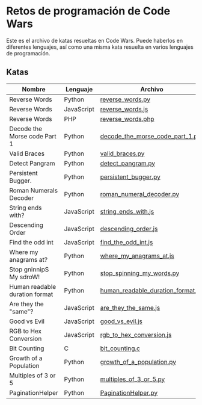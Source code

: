 # Retos de programación de Code Wars

Este es el archivo de katas resueltas en Code Wars. Puede haberlos en diferentes lenguajes, así como una misma kata resuelta en varios lenguajes de programación.

## Katas

| Nombre | Lenguaje | Archivo | Enlace |
|--------|----------|---------|--------|
| Reverse Words | Python | [reverse_words.py](reverse_words.py) | [Link](https://www.codewars.com/kata/5259b20d6021e9e14c0010d4/train/python) |
| Reverse Words | JavaScript | [reverse_words.js](reverse_words.js) | [Link](https://www.codewars.com/kata/5259b20d6021e9e14c0010d4/train/javascript) |
| Reverse Words | PHP | [reverse_words.php](reverse_words.php) | [Link](https://www.codewars.com/kata/5259b20d6021e9e14c0010d4/train/php) |
| Decode the Morse code Part 1 | Python | [decode_the_morse_code_part_1.py](decode_the_morse_code_part_1.py) | [Link](https://www.codewars.com/kata/54b724efac3d5402db00065e/train/python) |
| Valid Braces | Python | [valid_braces.py](valid_braces.py) | [Link](https://www.codewars.com/kata/5277c8a221e209d3f6000b56/train/python) |
| Detect Pangram | Python | [detect_pangram.py](detect_pangram.py) | [Link](https://www.codewars.com/kata/545cedaa9943f7fe7b000048/train/python) |
| Persistent Bugger. | Python | [persistent_bugger.py](persistent_bugger.py) | [Link](https://www.codewars.com/kata/55bf01e5a717a0d57e0000ec/train/python) |
| Roman Numerals Decoder | Python | [roman_numeral_decoder.py](roman_numeral_decoder.py) | [Link](https://www.codewars.com/kata/51b6249c4612257ac0000005/train/python) |
| String ends with? | JavaScript | [string_ends_with.js](string_ends_with.js) | [Link](https://www.codewars.com/kata/51f2d1cafc9c0f745c00037d/train/javascript) |
| Descending Order | JavaScript | [descending_order.js](descending_order.js) | [Link](https://www.codewars.com/kata/5467e4d82edf8bbf40000155/train/javascript) |
| Find the odd int | JavaScript | [find_the_odd_int.js](find_the_odd_int.js) | [Link](https://www.codewars.com/kata/54da5a58ea159efa38000836/train/javascript) |
| Where my anagrams at? | Python | [where_my_anagrams_at.js](where_my_anagrams_at.py) | [Link](https://www.codewars.com/kata/523a86aa4230ebb5420001e1/train/python) |
| Stop gninnipS My sdroW! | Python | [stop_spinning_my_words.py](stop_spinning_my_words.py) | [Link](https://www.codewars.com/kata/5264d2b162488dc400000001/train/python) |
| Human readable duration format | Python | [human_readable_duration_format.py](human_readable_duration_format.py) | [Link](https://www.codewars.com/kata/52742f58faf5485cae000b9a/train/python) |
| Are they the "same"? | JavaScript | [are_they_the_same.js](are_they_the_same.js) | [Link](https://www.codewars.com/kata/550498447451fbbd7600041c/train/javascript) |
| Good vs Evil | JavaScript | [good_vs_evil.js](good_vs_evil.js) | [Link](https://www.codewars.com/kata/52761ee4cffbc69732000738/train/javascript) |
| RGB to Hex Conversion | JavaScript | [rgb_to_hex_conversion.js](rgb_to_hex_conversion.js) | [Link](https://www.codewars.com/kata/513e08acc600c94f01000001/train/javascript) |
| Bit Counting | C | [bit_counting.c](bit_counting.c) | [Link](https://www.codewars.com/kata/526571aae218b8ee490006f4/train/c) |
| Growth of a Population | Python | [growth_of_a_population.py](growth_of_a_population.py) | [Link](https://www.codewars.com/kata/563b662a59afc2b5120000c6/train/python) |
| Multiples of 3 or 5 | Python | [multiples_of_3_or_5.py](multiples_of_3_or_5.py) | [Link](https://www.codewars.com/kata/514b92a657cdc65150000006/train/python) |
| PaginationHelper | Python | [PaginationHelper.py](PaginationHelper.py) | [Link](https://www.codewars.com/kata/515bb423de843ea99400000a/train/python) |
